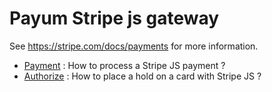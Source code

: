# Payum Stripe js gateway

See https://stripe.com/docs/payments for more information.

- [Payment](payment.md) : How to process a Stripe JS payment ?
- [Authorize](authorize.md) : How to place a hold on a card with Stripe JS ?